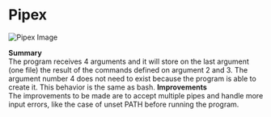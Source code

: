 # Pipex

![Pipex Image](https://www.42porto.com/wp-content/uploads/2024/08/42-Porto-Horizontal.png)

**Summary**  
The program receives 4 arguments and it will store on the last argument (one file) the result of the commands defined on argument 2 and 3. The argument number 4 does not need to exist because the program is able to create it. This behavior is the same as bash.
**Improvements**  
The improvements to be made are to accept multiple pipes and handle more input errors, like the case of unset PATH before running the program.